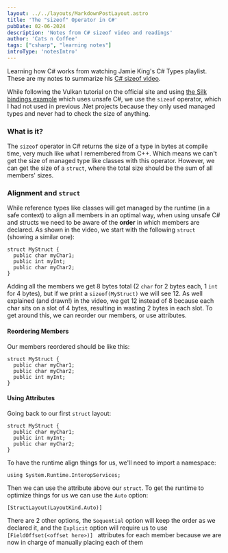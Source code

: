 ```yaml
---
layout: ../../layouts/MarkdownPostLayout.astro
title: 'The "sizeof" Operator in C#'
pubDate: 02-06-2024
description: 'Notes from C# sizeof video and readings'
author: 'Cats n Coffee'
tags: ["csharp", "learning notes"]
introType: 'notesIntro'
---
```


Learning how C# works from watching Jamie King's C# Types playlist. These are my notes to summarize his [C# sizeof video](https://www.youtube.com/watch?v=fYIv22BUCK8&list=PLRwVmtr-pp07XP8UBiUJ0cyORVCmCgkdA&index=36&pp=iAQB).

While following the Vulkan tutorial on the official site and using [the Silk bindings example](https://github.com/dfkeenan/SilkVulkanTutorial) which uses unsafe C#, we use the `sizeof` operator, which I had not used in previous .Net projects because they only used managed types and never had to check the size of anything. 

### What is it?
The `sizeof` operator in C# returns the size of a type in bytes at compile time, very much like what I remembered from C++. Which means we can't get the size of managed type like classes with this operator. However, we can get the size of a `struct`, where the total size should be the sum of all members' sizes.

### Alignment and `struct`
While reference types like classes will get managed by the runtime (in a safe context) to align all members in an optimal way, when using unsafe C# and structs we need to be aware of the **order** in which members are declared.
As shown in the video, we start with the following `struct` (showing a similar one):
```
struct MyStruct {
  public char myChar1;
  public int myInt;
  public char myChar2;
}
```

Adding all the members we get 8 bytes total (2 `char` for 2 bytes each, 1 `int` for 4 bytes), but if we print a `sizeof(MyStruct)` we will see 12. 
As well explained (and drawn!) in the video, we get 12 instead of 8 because each char sits on a slot of 4 bytes, resulting in wasting 2 bytes in each slot. To get around this, we can reorder our members, or use attributes.

#### Reordering Members
Our members reordered should be like this:
```
struct MyStruct {
  public char myChar1;
  public char myChar2;
  public int myInt;
}
```

#### Using Attributes
Going back to our first `struct` layout:
```
struct MyStruct {
  public char myChar1;
  public int myInt;
  public char myChar2;
}
```

To have the runtime align things for us, we'll need to import a namespace:
```
using System.Runtime.InteropServices;
```

Then we can use the attribute above our `struct`. To get the runtime to optimize things for us we can use the `Auto` option:
```
[StructLayout(LayoutKind.Auto)]
```
There are 2 other options, the `Sequential` option will keep the order as we declared it, and the `Explicit` option will require us to use `[FieldOffset(<offset here>)] ` attributes for each member because we are now in charge of manually placing each of them